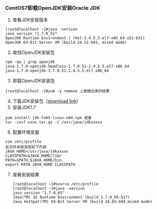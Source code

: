 ### CentOS7卸载OpenJDK安装Oracle JDK

1. 查看JDK安装版本

  ```
  [root@localhost ~]#java -version
  java version *1.7.0_51*
  OpenJDK Runtime Environment ( rhel-2.4.5.5.el7-x86_64 u51-b31)
  OpenJDK 64-Bit Server VM (build 24.51-b03, mixed mode)
  ```

2. 查找OpenJDK安装包

  ```
  rpm -qa | grep openjdk
  java-1.7.0-openjdk-headless-1.7.0.51-2.4.5.5.el7.x86_64
  java-1.7.0-openjdk-1.7.0.51-2.4.5.5.el7.x86_64
  ```

3. 卸载OpenJDK安装包

```
[root@localhost ~]#yum -y remove 上面搜出来的结果
```

4. 下载JDK安装包（[download link](https://www.oracle.com/java/technologies/oracle-java-archive-downloads.html)）
5. 安装JDK1.7

```
yum install jdk-7u65-linux-x64.rpm 或者
tar -zxvf xxxx.tar.gz -C /usr/java/jdkxxxxx
```

6. 配置环境变量

```
vim /etc/profile
在文件末尾添加如下内容
JAVA_HOME=/usr/java/jdkxxxxx
CLASSPATH=$JAVA_HOME/lib/
PATH=$PATH:$JAVA_HOME/bin
export PATH JAVA_HOME CLASSPATH
```

7. 查看安装结果

   ```
   [root@localhost ~]#source /etc/profile
   [root@localhost ~]#java -version
   java version "1.7.0_65"
   Java(TM) SE Runtime Environment (build 1.7.0_65-b17)
   Java HotSpot(TM) 64-Bit Server VM (build 24.65-b04.mixed mode)
   ```

   

   